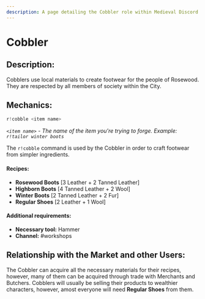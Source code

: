 ```yaml
---
description: A page detailing the Cobbler role within Medieval Discord.
---
```


# Cobbler

## Description:

Cobblers use local materials to create footwear for the people of Rosewood. They are respected by all members of society within the City.

## Mechanics:

```javascript
r!cobble <item name>
```

_`<item name>`_ _- The name of the item you're trying to forge. Example:_ _`r!tailor winter boots`_

The `r!cobble` command is used by the Cobbler in order to craft footwear from simpler ingredients. 

#### Recipes:

* **Rosewood Boots** \[3 Leather + 2 Tanned Leather\]
* **Highborn Boots** \[4 Tanned Leather + 2 Wool\]
* **Winter Boots** \[2 Tanned Leather + 2 Fur\]
* **Regular Shoes** \[2 Leather + 1 Wool\]

#### Additional requirements:

* **Necessary tool:** Hammer
* **Channel:** \#workshops

## Relationship with the Market and other Users:

The Cobbler can acquire all the necessary materials for their recipes, however, many of them can be acquired through trade with Merchants and Butchers. Cobblers will usually be selling their products to wealthier characters, however, amost everyone will need **Regular Shoes** from them.

